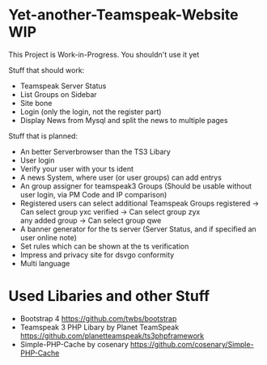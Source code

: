 # Yet-another-Teamspeak-Website WIP
This Project is Work-in-Progress.
You shouldn't use it yet

Stuff that should work:
- Teamspeak Server Status
- List Groups on Sidebar
- Site bone
- Login (only the login, not the register part)
- Display News from Mysql and split the news to multiple pages

Stuff that is planned:
- An better Serverbrowser than the TS3 Libary
- User login
- Verify your user with your ts ident
- A news System, where user (or user groups) can add entrys
- An group assigner for teamspeak3 Groups (Should be usable without user login, via PM Code and IP comparison)
- Registered users can select additional Teamspeak Groups
  registered -> Can select group yxc
  verified -> Can select group zyx  
  any added group -> Can select group qwe
- A banner generator for the ts server (Server Status, and if specified an user online note)
- Set rules which can be shown at the ts verification
- Impress and privacy site for dsvgo conformity
- Multi language

# Used Libaries and other Stuff
- Bootstrap 4 <https://github.com/twbs/bootstrap>
- Teamspeak 3 PHP Libary by Planet TeamSpeak <https://github.com/planetteamspeak/ts3phpframework>
- Simple-PHP-Cache by cosenary <https://github.com/cosenary/Simple-PHP-Cache>
